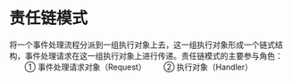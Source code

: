 # 责任链模式

将一个事件处理流程分派到一组执行对象上去，这一组执行对象形成一个链式结构，事件处理请求在这一组执行对象上进行传递。责任链模式的主要参与角色：
       ① 事件处理请求对象（Request）
       ② 执行对象（Handler）


